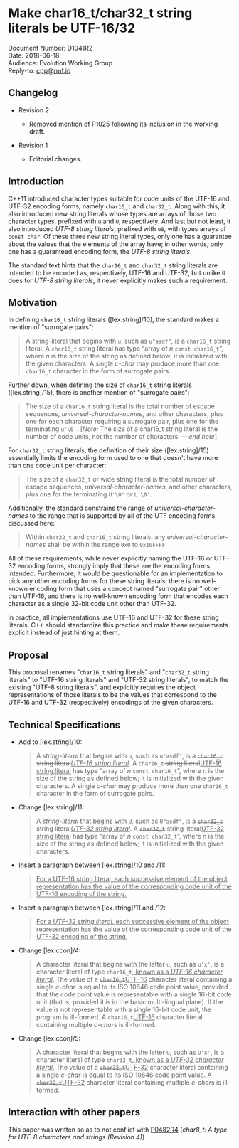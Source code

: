 # Make char16_t/char32_t string literals be UTF-16/32

Document Number: D1041R2  
Date: 2018-06-18  
Audience: Evolution Working Group  
Reply-to: cpp@rmf.io

## Changelog

- Revision 2
    - Removed mention of P1025 following its inclusion in the working draft.

- Revision 1
    - Editorial changes.

## Introduction

C++11 introduced character types suitable for code units of the UTF-16 and
UTF-32 encoding forms, namely `char16_t` and `char32_t`. Along with this, it
also introduced new string literals whose types are arrays of those two
character types, prefixed with `u` and `U`, respectively. And last but not
least, it also introduced *UTF-8 string literals*, prefixed with `u8`, with
types arrays of `const char`. Of these three new string literal types, only one
has a guarantee about the values that the elements of the array have; in other
words, only one has a guaranteed encoding form, the *UTF-8 string literals*.

The standard text hints that the `char16_t` and `char32_t` string literals are
intended to be encoded as, respectively, UTF-16 and UTF-32, but unlike it does
for *UTF-8 string literals*, it never explicitly makes such a requirement.

## Motivation

In defining `char16_t` string literals ([lex.string]/10), the standard makes a
mention of "surrogate pairs":

> A string-literal that begins with `u`, such as `u"asdf"`, is a `char16_t`
> string literal.  A `char16_t` string literal has type “array of *n* `const
> char16_t`”, where *n* is the size of the string as defined below; it is
> initialized with the given characters. A single *c-char* may produce more
> than one `char16_t` character in the form of surrogate pairs.

Further down, when defining the size of `char16_t` string literals
([lex.string]/15), there is another mention of "surrogate pairs":

> The size of a `char16_t` string literal is the total number of escape
> sequences, *universal-character-names*, and other characters, plus one for
> each character requiring a surrogate pair, plus one for the terminating
> `u'\0'`.  [*Note:* The size of a char16_­t string literal is the number of
> code units, not the number of characters. — *end note*]

For `char32_t` string literals, the definition of their size (\[lex.string]/15)
essentially limits the encoding form used to one that doesn't have more than
one code unit per character:

> The size of a `char32_t` or wide string literal is the total number of escape
> sequences, *universal-character-names*, and other characters, plus one for
> the terminating `U'\0'` or `L'\0'`.

Additionally, the standard constrains the range of *universal-character-names*
to the range that is supported by all of the UTF encoding forms discussed here:

> Within `char32_t` and `char16_t` string literals, any
> *universal-character-names* shall be within the range `0x0` to `0x10FFFF`.

All of these requirements, while never explicitly naming the UTF-16 or UTF-32
encoding forms, strongly imply that these are the encoding forms intended.
Furthermore, it would be questionable for an implementation to pick any other
encoding forms for these string literals: there is no well-known encoding form
that uses a concept named "surrogate pair" other than UTF-16, and there is no
well-known encoding form that encodes each character as a single 32-bit code
unit other than UTF-32.

In practice, all implementations use UTF-16 and UTF-32 for these string
literals. C++ should standardize this practice and make these requirements
explicit instead of just hinting at them.

## Proposal

This proposal renames "`char16_t` string literals" and "`char32_t` string
literals" to "UTF-16 string literals" and "UTF-32 string literals", to match
the existing "UTF-8 string literals", and explicitly requires the object
representations of those literals to be the values that correspond to the
UTF-16 and UTF-32 (respectively) encodings of the given characters.

## Technical Specifications

 - Add to [lex.string]/10:

    > A *string-literal* that begins with `u`, such as `u"asdf"`, is a
    > <del>`char16_t` string literal</del><ins>*UTF-16 string literal*</ins>. A
    > <del>`char16_t` string literal</del><ins>UTF-16 string literal</ins> has
    > type “array of *n* `const char16_t`”, where *n* is the size of the string
    > as defined below; it is initialized with the given characters. A single
    > *c-char* may produce more than one `char16_t` character in the form of
    > surrogate pairs.

 - Change [lex.string]/11:

    > A *string-literal* that begins with `U`, such as `U"asdf"`, is a
    > <del>`char32_t` string literal</del><ins>*UTF-32 string literal*</ins>.
    > A <del>`char32_t` string literal</del><ins>UTF-32 string literal</ins>
    > has type “array of *n* `const char32_t`”, where *n* is the size of the
    > string as defined below; it is initialized with the given characters.

 - Insert a paragraph between [lex.string]/10 and /11:

    > <ins>For a UTF-16 string literal, each successive element of the object
    > representation has the value of the corresponding code unit of the UTF-16
    > encoding of the string.</ins>

- Insert a paragraph between [lex.string]/11 and /12:

    > <ins>For a *UTF-32 string literal*, each successive element of the object
    > representation has the value of the corresponding code unit of the UTF-32
    > encoding of the string.</ins>

- Change [lex.ccon]/4:

    > A character literal that begins with the letter `u`, such as `u'x'`, is a
    > character literal of type `char16_t`<ins>, known as a *UTF-16 character
    > literal*</ins>. The value of a <del>`char16_t`</del><ins>UTF-16</ins>
    > character literal containing a single *c-char* is equal to its ISO 10646
    > code point value, provided that the code point value is representable with
    > a single 16-bit code unit (that is, provided it is in the basic
    > multi-lingual plane). If the value is not representable with a single
    > 16-bit code unit, the program is ill-formed. A
    > <del>`char16_t`</del><ins>UTF-16</ins> character literal containing
    > multiple *c-char*s is ill-formed.

- Change [lex.ccon]/5:

    > A character literal that begins with the letter `U`, such as `U'x'`, is a
    > character literal of type `char32_t`<ins>, known as a *UTF-32 character
    > literal*</ins>. The value of a <del>`char32_­t`</del><ins>UTF-32</ins>
    > character literal containing a single *c-char* is equal to its ISO 10646
    > code point value. A <del>`char32_­t`</del><ins>UTF-32</ins> character
    > literal containing multiple *c-char*s is ill-formed.

## Interaction with other papers

This paper was written so as to not conflict with
[P0482R4](https://wg21.link/p0482r4) (*char8_t: A type for UTF-8 characters and
strings (Revision 4)*).

